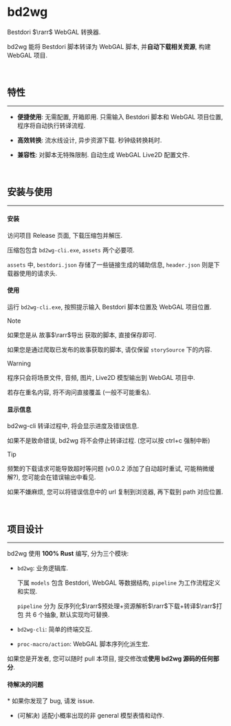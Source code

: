 # bd2wg

Bestdori $\rarr$ WebGAL 转换器.

bd2wg 能将 Bestdori 脚本转译为 WebGAL 脚本, 并**自动下载相关资源**, 构建 WebGAL 项目.

<br>

## 特性

---

- **便捷使用**:  无需配置, 开箱即用. 只需输入 Bestdori 脚本和 WebGAL 项目位置, 程序将自动执行转译流程.

- **高效转换**:  流水线设计, 异步资源下载.  秒钟级转换耗时.

- **兼容性**:  对脚本无特殊限制. 自动生成 WebGAL Live2D 配置文件.

<br>

## 安装与使用

---

#### 安装

访问项目 Release 页面, 下载压缩包并解压.

压缩包包含 `bd2wg-cli.exe`, `assets` 两个必要项.

`assets` 中, `bestdori.json` 存储了一些链接生成的辅助信息, `header.json` 则是下载器使用的请求头.

#### 使用

运行 `bd2wg-cli.exe`, 按照提示输入 Bestdori 脚本位置及 WebGAL 项目位置.

> [!NOTE]
>
> 如果您是从 故事$\rarr$导出 获取的脚本, 直接保存即可.
>
> 如果您是通过爬取已发布的故事获取的脚本, 请仅保留 `storySource` 下的内容.

> [!WARNING]
>
> 程序只会将场景文件, 音频, 图片, Live2D 模型输出到 WebGAL 项目中.
>
> 若存在重名内容, 将不询问直接覆盖 (一般不可能重名).

#### 显示信息

bd2wg-cli 转译过程中, 将会显示进度及错误信息.

如果不是致命错误, bd2wg 将不会停止转译过程. (您可以按 ctrl+c 强制中断)

> [!TIP]
>
> 频繁的下载请求可能导致超时等问题 (v0.0.2 添加了自动超时重试, 可能稍微缓解?), 您可能会在错误输出中看见.
>
> 如果不嫌麻烦, 您可以将错误信息中的 url 复制到浏览器, 再下载到 path 对应位置.

<br>

## 项目设计

---

bd2wg 使用 **100% Rust** 编写, 分为三个模块: 

- `bd2wg`:  业务逻辑库.

  下属 `models` 包含 Bestdori, WebGAL 等数据结构, `pipeline` 为工作流程定义和实现.

  `pipeline` 分为 反序列化$\rarr$预处理+资源解析$\rarr$下载+转译$\rarr$打包 共 6 个抽象, 默认实现均可替换.

- `bd2wg-cli`:  简单的终端交互.

- `proc-macro/action`:  WebGAL 脚本序列化派生宏.

如果您是开发者, 您可以随时 pull 本项目, 提交修改或**使用 bd2wg 源码的任何部分**.

#### 待解决的问题

\* 如果你发现了 bug, 请发 issue.

- (可解决) 适配小概率出现的非 general 模型表情和动作.
